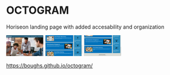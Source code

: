 # OCTOGRAM
Horiseon landing page with added accesability and organization

<img src="/assets/images/Screenshot1.png" width="100">
<img src="assets/images/Screenshot2.png" width="100">
<img src="assets/images/Screenshot3.png" width="100">

https://boughs.github.io/octogram/

